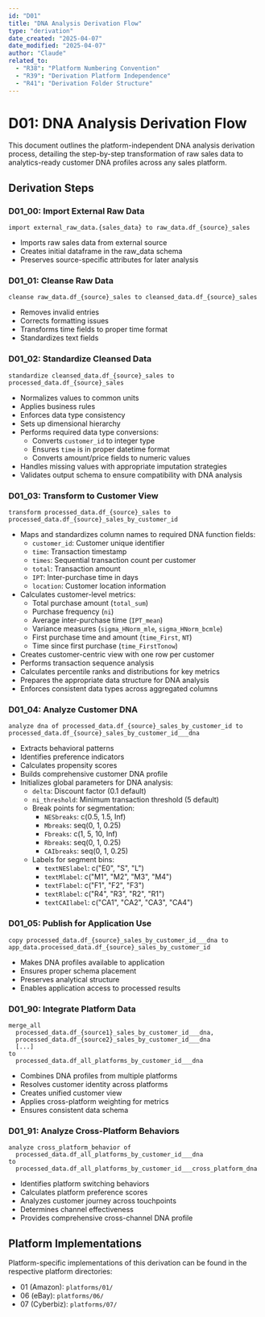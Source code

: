 ```yaml
---
id: "D01"
title: "DNA Analysis Derivation Flow"
type: "derivation"
date_created: "2025-04-07"
date_modified: "2025-04-07"
author: "Claude"
related_to:
  - "R38": "Platform Numbering Convention"
  - "R39": "Derivation Platform Independence"
  - "R41": "Derivation Folder Structure"
---
```


# D01: DNA Analysis Derivation Flow

This document outlines the platform-independent DNA analysis derivation process, detailing the step-by-step transformation of raw sales data to analytics-ready customer DNA profiles across any sales platform.

## Derivation Steps

### D01_00: Import External Raw Data
```
import external_raw_data.{sales_data} to raw_data.df_{source}_sales
```
- Imports raw sales data from external source
- Creates initial dataframe in the raw_data schema
- Preserves source-specific attributes for later analysis

### D01_01: Cleanse Raw Data
```
cleanse raw_data.df_{source}_sales to cleansed_data.df_{source}_sales
```
- Removes invalid entries
- Corrects formatting issues
- Transforms time fields to proper time format
- Standardizes text fields

### D01_02: Standardize Cleansed Data
```
standardize cleansed_data.df_{source}_sales to processed_data.df_{source}_sales
```
- Normalizes values to common units
- Applies business rules
- Enforces data type consistency
- Sets up dimensional hierarchy
- Performs required data type conversions:
  - Converts `customer_id` to integer type
  - Ensures `time` is in proper datetime format
  - Converts amount/price fields to numeric values
- Handles missing values with appropriate imputation strategies
- Validates output schema to ensure compatibility with DNA analysis

### D01_03: Transform to Customer View
```
transform processed_data.df_{source}_sales to processed_data.df_{source}_sales_by_customer_id
```
- Maps and standardizes column names to required DNA function fields:
  - `customer_id`: Customer unique identifier 
  - `time`: Transaction timestamp
  - `times`: Sequential transaction count per customer
  - `total`: Transaction amount
  - `IPT`: Inter-purchase time in days
  - `location`: Customer location information
- Calculates customer-level metrics:
  - Total purchase amount (`total_sum`)
  - Purchase frequency (`ni`)
  - Average inter-purchase time (`IPT_mean`)
  - Variance measures (`sigma_HNorm_mle`, `sigma_HNorm_bcmle`)
  - First purchase time and amount (`time_First`, `NT`)
  - Time since first purchase (`time_FirstTonow`)
- Creates customer-centric view with one row per customer
- Performs transaction sequence analysis
- Calculates percentile ranks and distributions for key metrics
- Prepares the appropriate data structure for DNA analysis
- Enforces consistent data types across aggregated columns

### D01_04: Analyze Customer DNA
```
analyze dna of processed_data.df_{source}_sales_by_customer_id to processed_data.df_{source}_sales_by_customer_id___dna
```
- Extracts behavioral patterns
- Identifies preference indicators
- Calculates propensity scores
- Builds comprehensive customer DNA profile
- Initializes global parameters for DNA analysis:
  - `delta`: Discount factor (0.1 default)
  - `ni_threshold`: Minimum transaction threshold (5 default)
  - Break points for segmentation:
    - `NESbreaks`: c(0.5, 1.5, Inf)
    - `Mbreaks`: seq(0, 1, 0.25)
    - `Fbreaks`: c(1, 5, 10, Inf)
    - `Rbreaks`: seq(0, 1, 0.25)
    - `CAIbreaks`: seq(0, 1, 0.25)
  - Labels for segment bins:
    - `textNESlabel`: c("E0", "S", "L")
    - `textMlabel`: c("M1", "M2", "M3", "M4")
    - `textFlabel`: c("F1", "F2", "F3")
    - `textRlabel`: c("R4", "R3", "R2", "R1")
    - `textCAIlabel`: c("CA1", "CA2", "CA3", "CA4")

### D01_05: Publish for Application Use
```
copy processed_data.df_{source}_sales_by_customer_id___dna to app_data.processed_data.df_{source}_sales_by_customer_id
```
- Makes DNA profiles available to application
- Ensures proper schema placement
- Preserves analytical structure
- Enables application access to processed results

### D01_90: Integrate Platform Data
```
merge_all 
  processed_data.df_{source1}_sales_by_customer_id___dna, 
  processed_data.df_{source2}_sales_by_customer_id___dna
  [...]
to 
  processed_data.df_all_platforms_by_customer_id___dna
```
- Combines DNA profiles from multiple platforms
- Resolves customer identity across platforms
- Creates unified customer view
- Applies cross-platform weighting for metrics
- Ensures consistent data schema

### D01_91: Analyze Cross-Platform Behaviors
```
analyze cross_platform_behavior of
  processed_data.df_all_platforms_by_customer_id___dna
to
  processed_data.df_all_platforms_by_customer_id___cross_platform_dna
```
- Identifies platform switching behaviors
- Calculates platform preference scores
- Analyzes customer journey across touchpoints
- Determines channel effectiveness
- Provides comprehensive cross-channel DNA profile

## Platform Implementations

Platform-specific implementations of this derivation can be found in the respective platform directories:

- 01 (Amazon): `platforms/01/`
- 06 (eBay): `platforms/06/` 
- 07 (Cyberbiz): `platforms/07/`